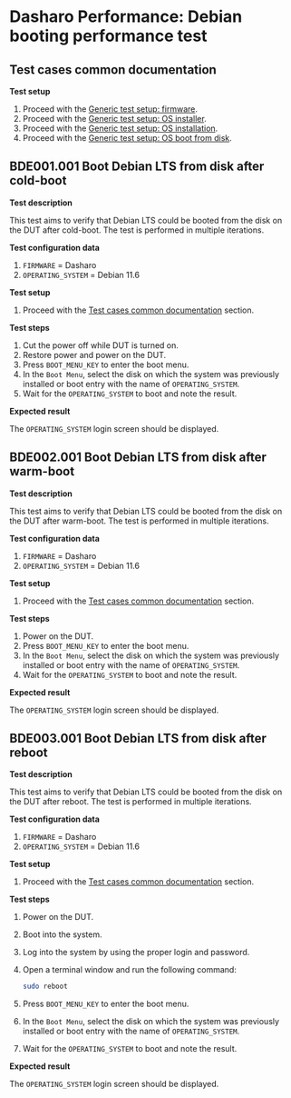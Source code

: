 # Dasharo Performance: Debian booting performance test

## Test cases common documentation

**Test setup**

1. Proceed with the
   [Generic test setup: firmware](../generic-test-setup.md#firmware).
1. Proceed with the
   [Generic test setup: OS installer](../generic-test-setup.md#os-installer).
1. Proceed with the
   [Generic test setup: OS installation](../generic-test-setup.md#os-installation).
1. Proceed with the
   [Generic test setup: OS boot from disk](../generic-test-setup.md#os-boot-from-disk).

## BDE001.001 Boot Debian LTS from disk after cold-boot

**Test description**

This test aims to verify that Debian LTS could be booted from the disk
on the DUT after cold-boot. The test is performed in multiple iterations.

**Test configuration data**

1. `FIRMWARE` = Dasharo
1. `OPERATING_SYSTEM` = Debian 11.6

**Test setup**

1. Proceed with the
   [Test cases common documentation](#test-cases-common-documentation) section.

**Test steps**

1. Cut the power off while DUT is turned on.
1. Restore power and power on the DUT.
1. Press `BOOT_MENU_KEY` to enter the boot menu.
1. In the `Boot Menu`, select the disk on which the system was previously
   installed or boot entry with the name of `OPERATING_SYSTEM`.
1. Wait for the `OPERATING_SYSTEM` to boot and note the result.

**Expected result**

The `OPERATING_SYSTEM` login screen should be displayed.

## BDE002.001 Boot Debian LTS from disk after warm-boot

**Test description**

This test aims to verify that Debian LTS could be booted from the disk
on the DUT after warm-boot. The test is performed in multiple iterations.

**Test configuration data**

1. `FIRMWARE` = Dasharo
1. `OPERATING_SYSTEM` = Debian 11.6

**Test setup**

1. Proceed with the
   [Test cases common documentation](#test-cases-common-documentation) section.

**Test steps**

1. Power on the DUT.
1. Press `BOOT_MENU_KEY` to enter the boot menu.
1. In the `Boot Menu`, select the disk on which the system was previously
   installed or boot entry with the name of `OPERATING_SYSTEM`.
1. Wait for the `OPERATING_SYSTEM` to boot and note the result.

**Expected result**

The `OPERATING_SYSTEM` login screen should be displayed.

## BDE003.001 Boot Debian LTS from disk after reboot

**Test description**

This test aims to verify that Debian LTS could be booted from the disk
on the DUT after reboot. The test is performed in multiple iterations.

**Test configuration data**

1. `FIRMWARE` = Dasharo
1. `OPERATING_SYSTEM` = Debian 11.6

**Test setup**

1. Proceed with the
   [Test cases common documentation](#test-cases-common-documentation) section.

**Test steps**

1. Power on the DUT.
1. Boot into the system.
1. Log into the system by using the proper login and password.
1. Open a terminal window and run the following command:

    ```bash
    sudo reboot
    ```

1. Press `BOOT_MENU_KEY` to enter the boot menu.
1. In the `Boot Menu`, select the disk on which the system was previously
   installed or boot entry with the name of `OPERATING_SYSTEM`.
1. Wait for the `OPERATING_SYSTEM` to boot and note the result.

**Expected result**

The `OPERATING_SYSTEM` login screen should be displayed.

